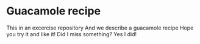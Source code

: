 # Guacamole recipe

This in an excercise repository
And we describe a guacamole recipe
Hope you try it and like it!
Did I miss something?
Yes I did!
